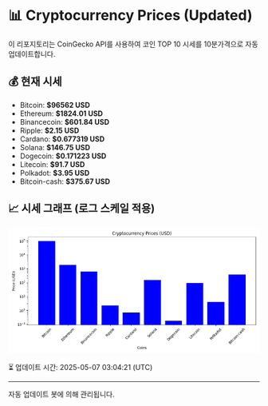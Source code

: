 
# 📊 Cryptocurrency Prices (Updated)

이 리포지토리는 CoinGecko API를 사용하여 코인 TOP 10 시세를 10분가격으로 자동 업데이트합니다.

## 💰 현재 시세
- Bitcoin: **$96562 USD**
- Ethereum: **$1824.01 USD**
- Binancecoin: **$601.84 USD**
- Ripple: **$2.15 USD**
- Cardano: **$0.677319 USD**
- Solana: **$146.75 USD**
- Dogecoin: **$0.171223 USD**
- Litecoin: **$91.7 USD**
- Polkadot: **$3.95 USD**
- Bitcoin-cash: **$375.67 USD**

## 📈 시세 그래프 (로그 스케일 적용)
![Crypto Prices](crypto_prices.png)

⏳ 업데이트 시간: 2025-05-07 03:04:21 (UTC)

---
자동 업데이트 봇에 의해 관리됩니다.
